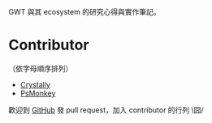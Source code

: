 GWT 與其 ecosystem 的研究心得與實作筆記。


Contributor
===========

（依字母順序排列）

* [Crystally](https://github.com/Crystally)
* [PsMonkey](http://www.psmonkey.org)

歡迎到 [GitHub] 發 pull request，加入 contributor 的行列  \囧/


[GitHub]: https://github.com/PsMonkey/GwtWiki
